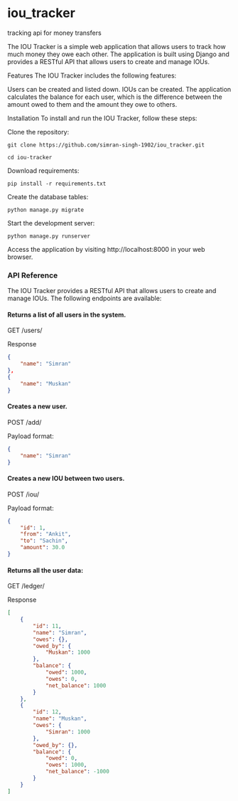 # iou_tracker
tracking api for money transfers

The IOU Tracker is a simple web application that allows users to track how much money they owe each other. The application is built using Django and provides a RESTful API that allows users to create and manage IOUs.

Features
The IOU Tracker includes the following features:

Users can be created and listed down.
IOUs can be created.
The application calculates the balance for each user, which is the difference between the amount owed to them and the amount they owe to others.


Installation
To install and run the IOU Tracker, follow these steps:

Clone the repository:

```git clone https://github.com/simran-singh-1902/iou_tracker.git```

```cd iou-tracker```

Download requirements:

```pip install -r requirements.txt```

Create the database tables:

```python manage.py migrate```

Start the development server:

```python manage.py runserver```

Access the application by visiting http://localhost:8000 in your web browser.

<h3>API Reference</h3>

The IOU Tracker provides a RESTful API that allows users to create and manage IOUs. The following endpoints are available:

<h4>Returns a list of all users in the system.</h4>

GET /users/

Response

```json
{
    "name": "Simran"
},
{
    "name": "Muskan"
}
```


<h4>Creates a new user.</h4>

POST /add/

Payload format:

```json
{
    "name": "Simran"
}
```

<h4>Creates a new IOU between two users.</h4>

POST /iou/

Payload format:

```json
{
    "id": 1,
    "from": "Ankit",
    "to": "Sachin",
    "amount": 30.0
}
```


<h4>Returns all the user data:</h4>

GET /ledger/

Response

```json
[
    {
        "id": 11,
        "name": "Simran",
        "owes": {},
        "owed_by": {
            "Muskan": 1000
        },
        "balance": {
            "owed": 1000,
            "owes": 0,
            "net_balance": 1000
        }
    },
    {
        "id": 12,
        "name": "Muskan",
        "owes": {
            "Simran": 1000
        },
        "owed_by": {},
        "balance": {
            "owed": 0,
            "owes": 1000,
            "net_balance": -1000
        }
    }
]
